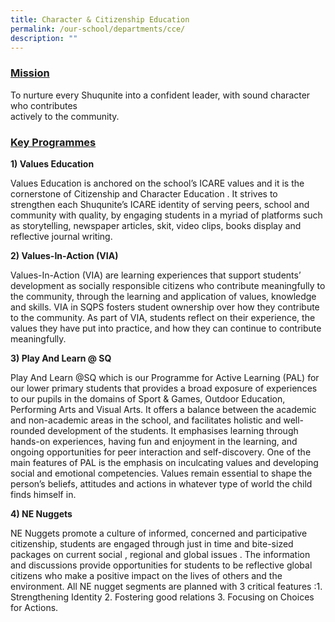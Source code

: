 ```yaml
---
title: Character & Citizenship Education
permalink: /our-school/departments/cce/
description: ""
---
```



<h3><strong><span style="text-decoration: underline;">Mission</span></strong></h3>
<p>To nurture every Shuqunite into a confident leader, with sound character who contributes<br />actively to the community.</p>
<h3><strong><span style="text-decoration: underline;">Key Programmes</span></strong></h3>
<p><strong>1) Values Education</strong></p>
<p>Values Education is anchored on the school&rsquo;s ICARE values and it is the cornerstone of Citizenship and Character Education . It strives to strengthen&nbsp;each&nbsp;Shuqunite&rsquo;s ICARE identity of serving peers, school and community with quality, by engaging students in a myriad of platforms such as storytelling, newspaper articles, skit, video clips, books display and reflective journal writing.</p>
<p><strong>2) Values-In-Action (VIA)</strong></p>
<p>Values-In-Action (VIA) are learning experiences that support students&rsquo; development as socially responsible citizens who contribute meaningfully to the community, through the learning and application of values, knowledge and skills. VIA in SQPS fosters student ownership over how they contribute to the community. As part of VIA, students reflect on their experience, the values they have put into practice, and how they can continue to contribute meaningfully.</p>
<p><strong>3) Play And Learn @ SQ</strong></p>
<p>Play And Learn @SQ which is our Programme for Active Learning (PAL) for our lower primary students that provides a broad exposure of experiences to our pupils in the domains of Sport &amp; Games, Outdoor Education, Performing Arts and Visual Arts. It offers a balance between the academic and non-academic areas in the school, and facilitates holistic and well-rounded development of the students. It emphasises learning through hands-on experiences, having fun and enjoyment in the learning, and ongoing opportunities for peer interaction and self-discovery. One of the main features of PAL is the emphasis on inculcating values and developing social and emotional competencies. Values remain essential to shape the person&rsquo;s beliefs, attitudes and actions in whatever type of world the child finds himself in.</p>
<p><strong>4) NE Nuggets</strong></p>
<p>NE Nuggets promote a culture of informed, concerned and participative citizenship, students are engaged through just in time and bite-sized packages on current social , regional and global issues . The information and discussions provide opportunities for students to be reflective global citizens who make a positive impact on the lives of others and the environment. All NE nugget segments are planned with 3 critical features :1. Strengthening Identity 2. Fostering good relations 3. Focusing on Choices for Actions.</p>